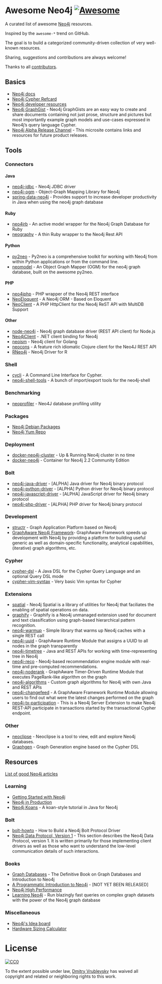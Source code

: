 # Awesome Neo4j [![Awesome](https://cdn.rawgit.com/sindresorhus/awesome/d7305f38d29fed78fa85652e3a63e154dd8e8829/media/badge.svg)](https://github.com/sindresorhus/awesome)

A curated list of awesome [Neo4j](http://neo4j.com/) resources.

Inspired by the `awesome-*` trend on GitHub.

The goal is to build a categorized community-driven collection of very well-known resources.

Sharing, suggestions and contributions are always welcome!

Thanks to all [contributors](https://github.com/FylmTM/awesome-neo4j/graphs/contributors).

## Basics

- [Neo4j docs](http://neo4j.com/docs/stable/)
- [Neo4j Cypher Refcard](http://neo4j.com/docs/stable/cypher-refcard/)
- [Neo4j developer resources](http://neo4j.com/developer)
- [Neo4j GraphGist](http://gist.neo4j.org/) - Neo4j GraphGists are an easy way to create and share documents containing not just prose, structure and pictures but most importantly example graph models and use-cases expressed in Neo4j’s query language Cypher.
- [Neo4j Alpha Release Channel](http://alpha.neohq.net/) - This microsite contains links and resources for future product releases.

## Tools

### Connectors

#### Java

- [neo4j-jdbc](https://github.com/neo4j-contrib/neo4j-jdbc) - Neo4j JDBC driver
- [neo4j-ogm](https://github.com/neo4j/neo4j-ogm) - Object-Graph Mapping Library for Neo4j
- [spring-data-neo4j](https://github.com/spring-projects/spring-data-neo4j) - Provides support to increase developer productivity in Java when using the neo4j graph database

#### Ruby

- [neo4jrb](https://github.com/neo4jrb/neo4j) - An active model wrapper for the Neo4j Graph Database for Ruby
- [neography](https://github.com/maxdemarzi/neography) - A thin Ruby wrapper to the Neo4j Rest API

#### Python

- [py2neo](https://github.com/nigelsmall/py2neo) - Py2neo is a comprehensive toolkit for working with Neo4j from within Python applications or from the command line.
- [neomodel](https://github.com/robinedwards/neomodel) - An Object Graph Mapper (OGM) for the neo4j graph database, built on the awesome py2neo.

#### PHP

- [neo4jphp](https://github.com/jadell/neo4jphp) - PHP wrapper of the Neo4j REST interface
- [NeoEloquent](https://github.com/Vinelab/NeoEloquent) - A Neo4j ORM - Based on Eloquent
- [NeoClient](https://github.com/neoxygen/neo4j-neoclient) - A PHP HttpClient for the Neo4j ReST API with MultiDB Support

#### Other

- [node-neo4j](https://github.com/thingdom/node-neo4j) - Neo4j graph database driver (REST API client) for Node.js
- [Neo4jClient](https://github.com/Readify/Neo4jClient) - .NET client binding for Neo4j
- [neoism](https://github.com/jmcvetta/neoism) - Neo4j client for Golang
- [neocons](https://github.com/michaelklishin/neocons) - A feature rich idiomatic Clojure client for the Neo4J REST API
- [RNeo4j](https://github.com/nicolewhite/RNeo4j) - Neo4j Driver for R

### Shell

- [cycli](https://github.com/nicolewhite/cycli) - A Command Line Interface for Cypher.
- [neo4j-shell-tools](https://github.com/jexp/neo4j-shell-tools) - A bunch of import/export tools for the neo4j-shell

### Benchmarking

- [neoprofiler](https://github.com/moxious/neoprofiler) - Neo4J database profiling utility

### Packages

- [Neo4j Debian Packages](http://debian.neo4j.org/)
- [Neo4j Yum Repo](http://yum.neo4j.org/)

### Deployment

- [docker-neo4j-cluster](https://github.com/ekino/docker-neo4j-cluster) - Up & Running Neo4j cluster in no time
- [docker-neo4j](https://github.com/neo4j-contrib/docker-neo4j) - Container for Neo4j 2.2 Community Edition

### Bolt

- [neo4j-java-driver](https://github.com/neo4j/neo4j-java-driver) - [ALPHA] Java driver for Neo4j binary protocol
- [neo4j-python-driver](https://github.com/neo4j/neo4j-python-driver) - [ALPHA] Python driver for Neo4j binary protocol
- [neo4j-javascript-driver](https://github.com/neo4j/neo4j-javascript-driver) - [ALPHA] JavaScript driver for Neo4j binary protocol
- [neo4j-php-driver](https://github.com/graphaware/neo4j-bolt-php) - [ALPHA] PHP driver for Neo4j binary protocol

### Development

- [structr](https://github.com/structr/structr) - Graph Application Platform based on Neo4j
- [GraphAware Neo4j Framework](https://github.com/graphaware/neo4j-framework)- GraphAware Framework speeds up development with Neo4j by providing a platform for building useful generic as well as domain-specific functionality, analytical capabilities, (iterative) graph algorithms, etc.

### Cypher

- [cypher-dsl](https://github.com/neo4j-contrib/cypher-dsl) - A Java DSL for the Cypher Query Language and an optional Query DSL mode
- [cypher-vim-syntax](https://github.com/neo4j-contrib/cypher-vim-syntax) - Very basic Vim syntax for Cypher

### Extensions

- [spatial](https://github.com/neo4j-contrib/spatial) - Neo4j Spatial is a library of utilities for Neo4j that faciliates the enabling of spatial operations on data.
- [graphify](https://github.com/Graphify/graphify) - Graphify is a Neo4j unmanaged extension used for document and text classification using graph-based hierarchical pattern recognition.
- [neo4j-warmup](https://github.com/graphaware/neo4j-warmup) - Simple library that warms up Neo4j caches with a single REST call
- [neo4j-uuid](https://github.com/graphaware/neo4j-uuid) - GraphAware Runtime Module that assigns a UUID to all nodes in the graph transparently
- [neo4j-timetree](https://github.com/graphaware/neo4j-timetree) - Java and REST APIs for working with time-representing tree in Neo4j
- [neo4j-reco](https://github.com/graphaware/neo4j-reco) - Neo4j-based recommendation engine module with real-time and pre-computed recommendations.
- [neo4j-noderank](https://github.com/graphaware/neo4j-noderank) - GraphAware Timer-Driven Runtime Module that executes PageRank-like algorithm on the graph
- [neo4j-algorithms](https://github.com/graphaware/neo4j-algorithms) - Custom graph algorithms for Neo4j with own Java and REST APIs
- [neo4j-changefeed](https://github.com/graphaware/neo4j-changefeed) - A GraphAware Framework Runtime Module allowing users to find out what were the latest changes performed on the graph
- [neo4j-tx-participation](https://github.com/jexp/neo4j-tx-participation) - This is a Neo4j Server Extension to make Neo4j REST-API participate in transactions started by the transactional Cypher endpoint.

### Other

- [neoclipse](https://github.com/neo4j-contrib/neoclipse) - Neoclipse is a tool to view, edit and explore Neo4j databases.
- [Graphgen](http://graphgen.graphaware.com) - Graph Generation engine based on the Cypher DSL

## Resources

[List of good Neo4j articles](ARTICLES.md)

### Learning

- [Getting Started with Neo4j](http://neo4j.com/graphacademy/online-course/)
- [Neo4j in Production](http://neo4j.com/graphacademy/online-course-prod/)
- [Neo4j Koans](https://github.com/jimwebber/neo4j-tutorial) - A koan-style tutorial in Java for Neo4j

### Bolt

- [bolt-howto](https://github.com/nigelsmall/bolt-howto) - How to Build a Neo4j Bolt Protocol Driver
- [Neo4j Data Protocol, Version 1](http://alpha.neohq.net/docs/server-manual/bolt.html) - This section describes the Neo4j Data Protocol, version 1. It is written primarily for those implementing client drivers as well as those who want to understand the low-level communication details of such interactions.

### Books

- [Graph Databases](http://graphdatabases.com/) - The Definitive Book on Graph Databases and Introduction to Neo4j
- [A Programmatic Introduction to Neo4j](http://www.amazon.com/Programmatic-Introduction-Neo4j-Jim-Webber/dp/0321902904) - [NOT YET BEEN RELEASED]
- [Neo4j High Performance](https://www.packtpub.com/big-data-and-business-intelligence/neo4j-high-performance/)
- [Learning Neo4j](https://www.packtpub.com/big-data-and-business-intelligence/learning-neo4j-graph-databases) - Run blazingly fast queries on complex graph datasets with the power of the Neo4j graph database

### Miscellaneous

- [Neo4j's Idea board](https://trello.com/b/2zFtvDnV/public-idea-board)
- [Hardware Sizing Calculator](http://neo4j.com/hardware-sizing-calculator)

# License

[![CC0](http://i.creativecommons.org/p/zero/1.0/88x31.png)](http://creativecommons.org/publicdomain/zero/1.0/)

To the extent possible under law, [Dmitry Vrublevsky](https://github.com/FylmTM) has waived all copyright and related or neighboring rights to this work.
